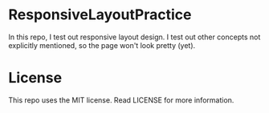 # ResponsiveLayoutPractice
In this repo, I test out responsive layout design. I test out other concepts not explicitly mentioned, so the page won't look pretty (yet).

# License
This repo uses the MIT license. Read LICENSE for more information.
